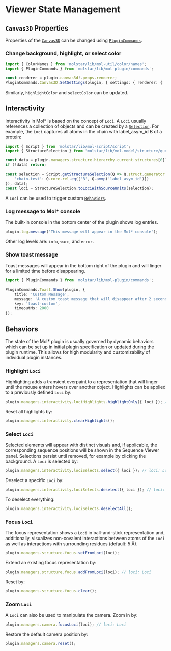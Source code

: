 # Viewer State Management

## ``Canvas3D`` Properties
Properties of the [``Canvas3D``](https://github.com/molstar/molstar/blob/master/src/mol-canvas3d/canvas3d.ts) can be 
changed using [``PluginCommands``](https://github.com/molstar/molstar/blob/master/src/mol-plugin/commands.ts).  


### Change background, highlight, or select color
```ts
import { ColorNames } from 'molstar/lib/mol-util/color/names';
import { PluginCommands } from 'molstar/lib/mol-plugin/commands';

const renderer = plugin.canvas3d!.props.renderer;
PluginCommands.Canvas3D.SetSettings(plugin, { settings: { renderer: { ...renderer, backgroundColor: ColorNames.red /* or: 0xff0000 as Color */ } } });
```
Similarly, `highlightColor` and `selectColor` can be updated.


## Interactivity

Interactivity in Mol* is based on the concept of ``Loci``. A ``Loci`` usually references a collection of objects and can be created by a [``Selection``](selections.md). For example, the
``Loci`` captures all atoms in the chain with label_asym_id B of a protein:
```ts
import { Script } from 'molstar/lib/mol-script/script';
import { StructureSelection } from 'molstar/lib/mol-model/structure/query';

const data = plugin.managers.structure.hierarchy.current.structures[0]?.cell.obj?.data;
if (!data) return;

const selection = Script.getStructureSelection(Q => Q.struct.generator.atomGroups({
    'chain-test': Q.core.rel.eq(['B', Q.ammp('label_asym_id')])
}), data);
const loci = StructureSelection.toLociWithSourceUnits(selection);
```
A ``Loci`` can be used to trigger custom [``Behaviors``](#behaviors).


### Log message to Mol* console
The built-in console in the bottom center of the plugin shows log entries.
```ts
plugin.log.message('This message will appear in the Mol* console');
```
Other log levels are: `info`, `warn`, and `error`.


### Show toast message
Toast messages will appear in the bottom right of the plugin and will linger for a limited time before disappearing.
```ts
import { PluginCommands } from 'molstar/lib/mol-plugin/commands';

PluginCommands.Toast.Show(plugin, {
    title: 'Custom Message',
    message: 'A custom toast message that will disappear after 2 seconds.',
    key: 'toast-custom',
    timeoutMs: 2000
});
```

## Behaviors

The state of the Mol* plugin is usually governed by dynamic behaviors which can be set up in initial plugin specification or updated during the plugin runtime. This allows for high modularity and customizability of individual plugin instances.


### Highlight ``Loci``
Highlighting adds a transient overpaint to a representation that will linger until the mouse enters hovers over another 
object. Highlights can be applied to a previously defined ``Loci`` by:
```ts
plugin.managers.interactivity.lociHighlights.highlightOnly({ loci }); // loci: Loci
```
Reset all highlights by:
```ts
plugin.managers.interactivity.clearHighlights();
```


### Select ``Loci``

Selected elements will appear with distinct visuals and, if applicable, the corresponding sequence positions will be 
shown in the Sequence Viewer panel. Selections persist until removed, for example by clicking the background. A ``Loci``
is selected by:
```ts
plugin.managers.interactivity.lociSelects.select({ loci }); // loci: Loci
```

Deselect a specific ``Loci`` by:
```ts
plugin.managers.interactivity.lociSelects.deselect({ loci }); // loci: Loci
```
To deselect everything:
```ts
plugin.managers.interactivity.lociSelects.deselectAll();
```


### Focus ``Loci``
The focus representation shows a ``Loci`` in ball-and-stick representation and, additionally, visualizes non-covalent
interactions between atoms of the ``Loci`` as well as interactions with surrounding residues (default: 5 Å).
```ts
plugin.managers.structure.focus.setFromLoci(loci);
```
Extend an existing focus representation by:
```ts
plugin.managers.structure.focus.addFromLoci(loci); // loci: Loci
```
Reset by:
```ts
plugin.managers.structure.focus.clear();
```


### Zoom ``Loci``
A ``Loci`` can also be used to manipulate the camera. Zoom in by:
```ts
plugin.managers.camera.focusLoci(loci); // loci: Loci
```

Restore the default camera position by:
```ts
plugin.managers.camera.reset();
```